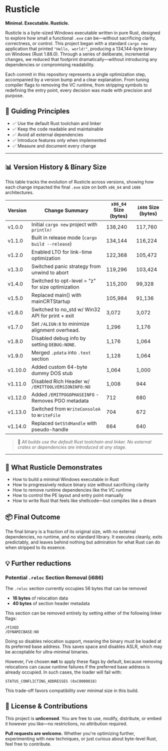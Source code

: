 # Rusticle

**Minimal. Executable. Rusticle.**

Rusticle is a byte-sized Windows executable written in pure Rust, designed to explore how small a functional `.exe` can be—without sacrificing clarity, correctness, or control. This project began with a standard `cargo new` application that printed `"Hello, world!"`, producing a 134,144-byte binary on Windows (Rust 1.88.0). Through a series of deliberate, incremental changes, we reduced that footprint dramatically—without introducing any dependencies or compromising readability.

Each commit in this repository represents a single optimization step, accompanied by a version bump and a clear explanation. From tuning compiler flags to removing the VC runtime, from stripping symbols to redefining the entry point, every decision was made with precision and purpose.

## 🧭 Guiding Principles

- ✅ Use the default Rust toolchain and linker
- ✅ Keep the code readable and maintainable
- ✅ Avoid all external dependencies
- ✅ Introduce features only when implemented
- ✅ Measure and document every change

---

## 📊 Version History & Binary Size

This table tracks the evolution of Rusticle across versions, showing how each change impacted the final `.exe` size on both `x86_64` and `i686` architectures.

| Version | Change Summary                                    | `x86_64` Size (bytes) | `i686` Size (bytes) |
|---------|---------------------------------------------------|-----------------------|---------------------|
| v1.0.0  | Initial `cargo new` project with `println!`       | 138,240               | 117,760             |
| v1.1.0  | Built in release mode (`cargo build --release`)   | 134,144               | 116,224             |
| v1.2.0  | Enabled LTO for link-time optimization            | 122,368               | 105,472             |
| v1.3.0  | Switched panic strategy from unwind to abort      | 119,296               | 103,424             |
| v1.4.0  | Switched to opt-level = "z" for size optimization | 115,200               |  99,328             |
| v1.5.0  | Replaced main() with mainCRTStartup               | 105,984               |  91,136             |
| v1.6.0  | Switched to no_std w/ Win32 API for print + exit  |   3,072               |   3,072             |
| v1.7.0  | Set `/ALIGN:8` to minimize alignment overhead.    |   1,296               |   1,176             |
| v1.8.0  | Disabled debug info by setting `DEBUG:NONE`.      |   1,176               |   1,064             |
| v1.9.0  | Merged `.pdata` into `.text` section              |   1,128               |   1,064             |
| v1.10.0 | Added custom 64-byte dummy DOS stub               |   1,064               |   1,000             |
| v1.11.0 | Disabled Rich Header w/ `/EMITTOOLVERSIONINFO:NO` |   1,008               |     944             |
| v1.12.0 | Added `/EMITPOGOPHASEINFO` - Removes PGO metadata |     712               |     680             |
| v1.13.0 | Switched from `WriteConsoleA` to `WriteFile`      |     704               |     672             |
| v1.14.0 | Replaced `GetStdHandle` with pseudo-handle        |     664               |     640             |

<!-- cargo clean; $targets = @("x86_64-pc-windows-msvc", "i686-pc-windows-msvc"); foreach ($t in $targets) { cargo build --release --target $t; $exe = "target\$t\release\rusticle.exe"; Write-Host "$t`t$($(Get-Item $exe).Length) bytes" } -->

> 📌 *All builds use the default Rust toolchain and linker. No external crates or dependencies are introduced at any stage.*

---

## 🚀 What Rusticle Demonstrates

- How to build a minimal Windows executable in Rust
- How to progressively reduce binary size without sacrificing clarity
- How to remove runtime dependencies like the VC runtime
- How to control the PE layout and entry point manually
- How to write Rust that feels like shellcode—but compiles like a dream

## 📦 Final Outcome

The final binary is a fraction of its original size, with no external dependencies, no runtime, and no standard library. It executes cleanly, exits predictably, and leaves behind nothing but admiration for what Rust can do when stripped to its essence.

## 💡 Further reductions

### Potential `.reloc` Section Removal (i686)

The `.reloc` section currently occupies 56 bytes that can be removed

- **16 bytes** of relocation data
- **40 bytes** of section header metadata

This section can be removed entirely by setting either of the following linker flags:

```
/FIXED
/DYNAMICBASE:NO
```

Doing so disables relocation support, meaning the binary must be loaded at its preferred base address. This saves space and disables ASLR, which may be acceptable for ultra-minimal binaries.

However, I’ve chosen **not** to apply these flags by default, because removing relocations can cause runtime failures if the preferred base address is already occupied. In such cases, the loader will fail with:

```
STATUS_CONFLICTING_ADDRESSES (0xC0000018)
```

This trade-off favors compatibility over minimal size in this build.

## 📄 License & Contributions

This project is **unlicensed**. You are free to use, modify, distribute, or embed it however you like—no restrictions, no attribution required.

**Pull requests are welcome.** Whether you're optimizing further, experimenting with new techniques, or just curious about byte-level Rust, feel free to contribute.